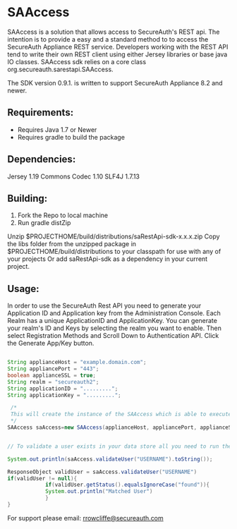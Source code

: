 SAAccess
===========

SAAccess is a solution that allows access to SecureAuth's REST api. The intention
is to provide a easy and a standard method to to access the SecureAuth Appliance REST
service. Developers working with the REST API tend to write their own REST
client using either Jersey libraries or base java IO classes. SAAccess sdk
relies on a core class org.secureauth.sarestapi.SAAccess.

The SDK version 0.9.1. is written to support SecureAuth Appliance 8.2 and newer.

Requirements:
------------
* Requires Java 1.7 or Newer
* Requires gradle to build the package

Dependencies:
------------
Jersey 1.19
Commons Codec 1.10
SLF4J 1.7.13

Building:
--------
1. Fork the Repo to local machine
2. Run gradle distZip

Unzip $PROJECTHOME/build/distributions/saRestApi-sdk-x.x.x.zip
Copy the libs folder from the unzipped package in $PROJECTHOME/build/distributions to your classpath for use with any of your projects
Or add saRestApi-sdk as a dependency in your current project.

Usage:
-----

In order to use the SecureAuth Rest API you need to generate your Application ID and Application key from the Administration Console.
Each Realm has a unique ApplicationID and ApplicationKey. You can generate your realm's ID and Keys by selecting the realm you want to enable.
Then select Registration Methods and Scroll Down to Authentication API. Click the Generate App/Key button.

```java

String applianceHost = "example.domain.com";
String appliancePort = "443";
boolean applianceSSL = true;
String realm = "secureauth2";
String applicationID = ".........";
String applicationKey = ".........";

 /*
 This will create the instance of the SAAccess which is able to execute REST calls.
 */
SAAccess saAccess=new SAAccess(applianceHost, appliancePort, applianceSSL, realm, applicationID, applicationKey);


// To validate a user exists in your data store all you need to run the following.

System.out.println(saAccess.validateUser("USERNAME").toString());

ResponseObject validUser = saAccess.validateUser("USERNAME")
if(validUser != null){
            if(validUser.getStatus().equalsIgnoreCase("found")){
            System.out.println("Matched User")
            }
}

```


For support please email: rrowcliffe@secureauth.com